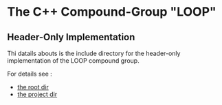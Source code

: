 #  The C++ Compound-Group "LOOP" #

## Header-Only Implementation ##

Thi datails abouts is the include directory for the header-only implementation of the LOOP compound group.

For details see :
 - [the root dir](../../..)
 - [the project dir](../..)

